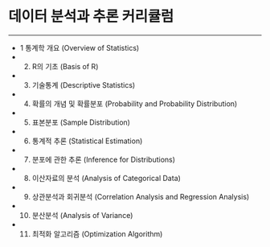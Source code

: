 # 데이터 분석과 추론 커리큘럼
***
- 1 통계학 개요 (Overview of Statistics)
- 2. R의 기초 (Basis of R)
- 3. 기술통계 (Descriptive Statistics)
- 4. 확률의 개념 및 확률분포 (Probability and Probability Distribution)
- 5. 표본분포 (Sample Distribution)
- 6. 통계적 추론 (Statistical Estimation)
- 7. 분포에 관한 추론 (Inference for Distributions)
- 8. 이산자료의 분석 (Analysis of Categorical Data)
- 9. 상관분석과 회귀분석 (Correlation Analysis and Regression Analysis)
- 10. 분산분석 (Analysis of Variance)
- 11. 최적화 알고리즘 (Optimization Algorithm)
